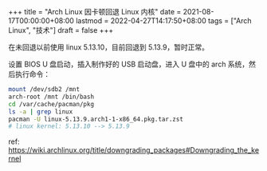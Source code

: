 +++
title = "Arch Linux 因卡顿回退 Linux 内核"
date = 2021-08-17T00:00:00+08:00
lastmod = 2022-04-27T14:17:50+08:00
tags = ["Arch Linux", "技术"]
draft = false
+++

在未回退以前使用 linux 5.13.10，目前回退到 5.13.9，暂时正常。

设置 BIOS U 盘启动，插入制作好的 USB 启动盘，进入 U 盘中的 arch
系统，然后执行命令：

```sh
mount /dev/sdb2 /mnt
arch-root /mnt /bin/bash
cd /var/cache/pacman/pkg
ls -a | grep linux
pacman -U linux-5.13.9.arch1-1-x86_64.pkg.tar.zst
# linux kernel: 5.13.10 --> 5.13.9
```

ref:
<https://wiki.archlinux.org/title/downgrading_packages#Downgrading_the_kernel>
